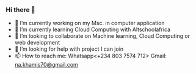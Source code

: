 ### Hi there 👋

- 🔭 I’m currently working on my Msc. in computer application
- 🌱 I’m currently learning Cloud Computing with Altschoolafrica
- 👯 I’m looking to collaborate on Machine learning, Cloud Computing or web development
- 🤔 I’m looking for help with project I can join
- 📫 How to reach me: Whatsapp<+234 803 7574 712> Gmail: na.khamis70@gmail.com
